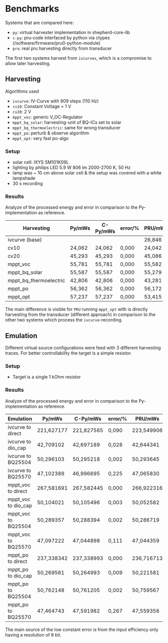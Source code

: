 # Benchmarks

Systems that are compared here:

- `py`: virtual harvester implementation in shepherd-core-lib
- `c-py`: pru-code interfaced by python via ctypes (/software/firmware/pru0-python-module)
- `pru`: real pru harvesting directly from transducer

The first two systems harvest from `ivcurves`, which is a compromise to allow later harvesting.

## Harvesting

Algorithms used

- `ivcurve`: IV-Curve with 909 steps (110 Hz)
- `cv10`: Constant Voltage = 1 V
- `cv20`: 2 V
- `mppt_voc`: generic V_OC-Regulator
- `mppt_bq_solar`: harvesting-unit of BQ-ICs set to solar
- `mppt_bq_thermoelectric`: same for wrong transducer
- `mppt_po`: perturb & observe algorithm
- `mppt_opt`: very fast po-algo

### Setup

- solar cell: IXYS SM101K09L
- lighting by philips LED 5.9 W 806 lm 2000-2700 K, 50 Hz
- lamp was ~ 10 cm above solar cell & the setup was covered with a white lampshade
- 30 s recording

### Results

Analyze of the processed energy and error in comparison to the Py-implementation as reference.

| Harvesting             | Py/mWs | C-Py/mWs | error/% | PRU/mWs | error/%    |
|------------------------|--------|----------|---------|---------|------------|
| ivcurve (base)         |        |          |         | 26,846  |            |
| cv10                   | 24,062 | 24,062   | 0,000   | 24,042  | 0,084      |
| cv20                   | 45,293 | 45,293   | 0,000   | 45,086  | 0,457      |
| mppt_voc               | 55,781 | 55,781   | 0,000   | 55,582  | 0,358      |
| mppt_bq_solar          | 55,587 | 55,587   | 0,000   | 55,279  | 0,554      |
| mppt_bq_thermoelectric | 42,806 | 42,806   | 0,000   | 43,281  | **-1,111** |
| mppt_po                | 56,362 | 56,362   | 0,000   | 56,172  | 0,337      |
| mppt_opt               | 57,237 | 57,237   | 0,000   | 53,415  | **6,677**  |

The main difference is visible for `PRU` running `mppt_opt` with is directly harvesting from the transducer (different approach) in comparison to the other two systems which process the `ivcurve`-recording.

## Emulation

Different virtual source configurations were feed with 3 different harvesting traces. For better controllability the target is a simple resistor.

### Setup

- Target is a single 1 kOhm resistor

### Results

Analyze of the processed energy and error in comparison to the Py-implementation as reference.

| Emulation           | Py/mWs     | C-Py/mWs   | error/% | PRU/mWs    | error/% |
|---------------------|------------|------------|---------|------------|---------|
| ivcurve to direct   | 221,627177 | 221,827565 | 0,090   | 223,549906 | 0,860   |
| ivcurve to dio_cap  | 42,709102  | 42,697189  | 0,028   | 42,644341  | 0,152   |
| ivcurve to BQ25504  | 50,296103  | 50,295218  | 0,002   | 50,293645  | 0,005   |
| ivcurve to BQ25570  | 47,102389  | 46,996695  | 0,225   | 47,065830  | 0,078   |
| mppt_voc to direct  | 267,581691 | 267,582445 | 0,000   | 266,922316 | 0,247   |
| mppt_voc to dio_cap | 50,104021  | 50,105496  | 0,003   | 50,052582  | 0,103   |
| mppt_voc to BQ25504 | 50,289357  | 50,288394  | 0,002   | 50,286719  | 0,005   |
| mppt_voc to BQ25570 | 47,097222  | 47,044898  | 0,111   | 47,044359  | 0,112   |
| mppt_po to direct   | 237,338342 | 237,338993 | 0,000   | 236,716713 | 0,263   |
| mppt_po to dio_cap  | 50,269561  | 50,264993  | 0,009   | 50,221581  | 0,096   |
| mppt_po to BQ25504  | 50,762148  | 50,761205  | 0,002   | 50,759567  | 0,005   |
| mppt_po to BQ25570  | 47,464743  | 47,591982  | 0,267   | 47,559356  | 0,199   |


The main source of the low constant error is from the input efficiency only having a resolution of 8 bit.
